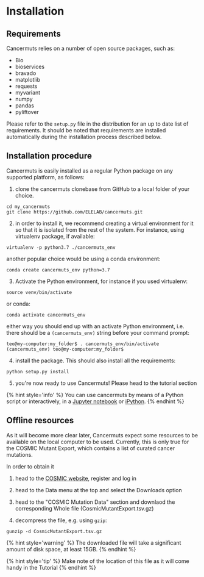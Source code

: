 # Installation

## Requirements

Cancermuts relies on a number of open source packages, such as:

* Bio
* bioservices
* bravado
* matplotlib
* requests
* myvariant
* numpy
* pandas
* pyliftover

Please refer to the `setup.py` file in the distribution for an up to date
list of requirements. It should be noted that requirements are installed
automatically during the installation process described below.

## Installation procedure

Cancermuts is easily installed as a regular Python package on any supported
platform, as follows:

1. clone the cancermuts clonebase from GitHub to a local folder of your choice.

```
cd my_cancermuts
git clone https://github.com/ELELAB/cancermuts.git
```

2. in order to install it, we recommend creating a virtual environment for it
so that it is isolated from the rest of the system. For instance, using
virtualenv package, if available:

```
virtualenv -p python3.7 ./cancermuts_env
```

another popular choice would be using a conda environment:

```
conda create cancermuts_env python=3.7
```

3. Activate the Python environment, for instance if you used virtualenv:

```
source venv/bin/activate
```

or conda:

```
conda activate cancermuts_env
```

either way you should end up with an activate Python environment, i.e.
there should be a `(cancermuts_env)` string before your command prompt:

```
teo@my-computer:my_folder$ . cancermuts_env/bin/activate
(cancermuts_env) teo@my-computer:my_folder$
```

4. install the package. This should also install all the requirements:

```
python setup.py install
```

5. you're now ready to use Cancermuts! Please head to the tutorial section 

{% hint style='info' %}
You can use cancermuts by means of a Python script or interactively, in a
[Jupyter notebook](https://jupyter.org) or [iPython](https://ipython.org).
{% endhint %}

## Offline resources

As it will become more clear later, Cancermuts expect some resources to be
available on the local computer to be used. Currently, this is only true
for the COSMIC Mutant Export, which contains a list of curated cancer mutations.

In order to obtain it
1. head to the [COSMIC website](https://cancer.sanger.ac.uk/cosmic), 
register and log in

2. head to the Data menu at the top and select the Downloads option

3. head to the "COSMIC Mutation Data" section and downlaod the corresponding
Whole file (CosmicMutantExport.tsv.gz)

4. decompress the file, e.g. using `gzip`:
```
gunzip -d CosmicMutantExport.tsv.gz
```

{% hint style='warning' %}
The downloaded file will take a significant amount of disk space, at least 15GB.
{% endhint %}

{% hint style='tip' %}
Make note of the location of this file as it will come handy in the Tutorial
{% endhint %}
